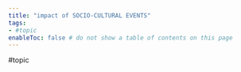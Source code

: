 ```yaml
---
title: "impact of SOCIO-CULTURAL EVENTS"
tags:
- #topic     
enableToc: false # do not show a table of contents on this page
---
```


#topic 